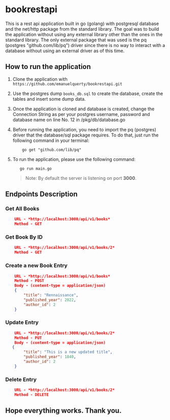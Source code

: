 # bookrestapi

This is a rest api application built in go (golang) with postgresql database and the net/http package from
the standard library. The goal was to build the application without using any external library other than
the ones in the standard library. The only external package that was used is the pq (postgres "github.com/lib/pq") driver since there is no way to interact with a database without using an external driver as of this time.

## How to run the application

1.  Clone the application with `https://github.com/emanuelquerty/bookrestapi.git`

2.  Use the postgres dump `books_db.sql` to create the database, create the tables and insert some dump data.

3.  Once the application is cloned and database is created, change the Connection String as per your postgres username, password and database name on line No. 12 in /pkg/db/database.go

4.  Before running the application, you need to import the pq (postgres) driver that the database/sql package requires. To do that, just run the following command in your terminal:

    ```shell
        go get "github.com/lib/pq"
    ```

5.  To run the application, please use the following command:

     ```shell
        go run main.go
     ```

    > Note: By default the server is listening on port **3000**.

## Endpoints Description

### Get All Books

```JSON
    URL - *http://localhost:3000/api/v1/books*
    Method - GET
```

### Get Book By ID

```JSON
    URL - *http://localhost:3000/api/v1/books/2*
    Method - GET
```

### Create a new Book Entry

```JSON
    URL - *http://localhost:3000/api/v1/books*
    Method - POST
    Body - (content-type = application/json)
    {
        "title": "Rennaissance",
        "published_year": 2022,
        "author_id": 2
    }
```

### Update Entry

```JSON
    URL - *http://localhost:3000/api/v1/books/2*
    Method - PUT
    Body - (content-type = application/json)
   {
        "title": "This is a new updated title",
        "published_year": 1840,
        "author_id": 2
    }
```

### Delete Entry

```JSON
    URL - *http://localhost:3000/api/v1/books/2*
    Method - DELETE
```

## Hope everything works. Thank you.
